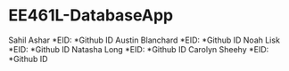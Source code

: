 # EE461L-DatabaseApp

Sahil Ashar
  *EID:
  *Github ID
Austin Blanchard
*EID:
*Github ID
Noah Lisk
*EID:
*Github ID
Natasha Long
*EID:
*Github ID
Carolyn Sheehy
*EID:
*Github ID
